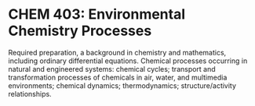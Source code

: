 # CHEM 403: Environmental Chemistry Processes

Required preparation, a background in chemistry and mathematics, including ordinary differential equations. Chemical processes occurring in natural and engineered systems: chemical cycles; transport and transformation processes of chemicals in air, water, and multimedia environments; chemical dynamics; thermodynamics; structure/activity relationships.